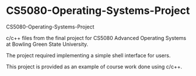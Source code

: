 # CS5080-Operating-Systems-Project
CS5080-Operating-Systems-Project

c/c++ files from the final project for CS5080 Advanced Operating Systems at Bowling Green State University.

The project required implementing a simple shell interface for users.

This project is provided as an example of course work done using c/c++.

